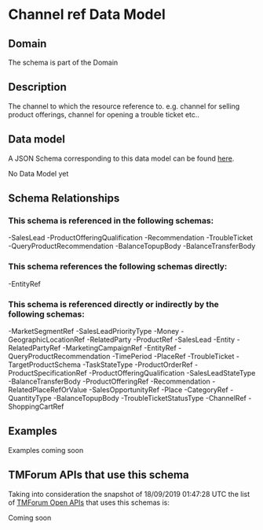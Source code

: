 # Channel ref Data Model

## Domain

The  schema is part of the  Domain

## Description

The channel to which the resource reference to. e.g. channel for selling product offerings, channel for opening a trouble ticket etc..

## Data model

A JSON Schema corresponding to this data model can be found
[here](https://github.com/tmforum-rand/schemas/blob/master/Common/ChannelRef.schema.json).

No Data Model yet

## Schema Relationships

### This schema is referenced in the following schemas:

-SalesLead
-ProductOfferingQualification
-Recommendation
-TroubleTicket
-QueryProductRecommendation
-BalanceTopupBody
-BalanceTransferBody

### This schema references the following schemas directly:

-EntityRef

### This schema is referenced directly or indirectly by the following schemas:

-MarketSegmentRef
-SalesLeadPriorityType
-Money
-GeographicLocationRef
-RelatedParty
-ProductRef
-SalesLead
-Entity
-RelatedPartyRef
-MarketingCampaignRef
-EntityRef
-QueryProductRecommendation
-TimePeriod
-PlaceRef
-TroubleTicket
-TargetProductSchema
-TaskStateType
-ProductOrderRef
-ProductSpecificationRef
-ProductOfferingQualification
-SalesLeadStateType
-BalanceTransferBody
-ProductOfferingRef
-Recommendation
-RelatedPlaceRefOrValue
-SalesOpportunityRef
-Place
-CategoryRef
-QuantityType
-BalanceTopupBody
-TroubleTicketStatusType
-ChannelRef
-ShoppingCartRef



## Examples

Examples coming soon

## TMForum APIs that use this schema

Taking into consideration the snapshot of 18/09/2019 01:47:28 UTC the list of [TMForum Open APIs](https://www.tmforum.org/open-apis/) that uses this schemas is:

Coming soon